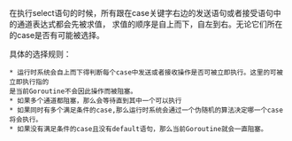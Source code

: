 在执行select语句的时候，所有跟在case关键字右边的发送语句或者接受语句中的通道表达式都会先被求值，
求值的顺序是自上而下，自左到右。无论它们所在的case是否有可能被选择。

具体的选择规则：
    
    * 运行时系统会自上而下得判断每个case中发送或者接收操作是否可被立即执行。这里的可被立即执行指的
    是当前Goroutine不会因此操作而被阻塞。
    * 如果多个通道都阻塞，那么会等待直到其中一个可以执行
    * 如果同时有多个满足条件的case,那么运行时系统会通过一个伪随机的算法决定哪一个case将会执行。
    * 如果没有满足条件的case且没有default语句，那么当前Goroutine就会一直阻塞。